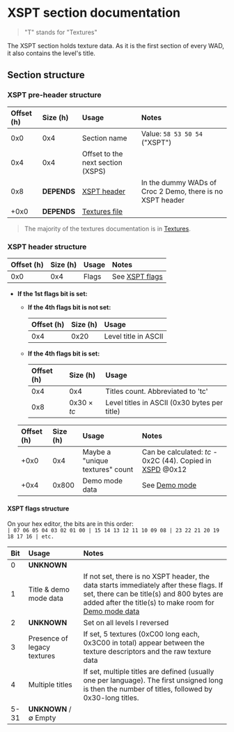 # XSPT section documentation
> "T" stands for "Textures"

The XSPT section holds texture data. As it is the first section of every WAD, it also contains the level's title.

## Section structure

### XSPT pre-header structure

|Offset (h)|Size (h)|Usage|Notes|
|:---|:---|:---|:---|
|0x0|0x4|Section name|Value: `58 53 50 54` ("XSPT")|
|0x4|0x4|Offset to the next section (XSPS)|
|0x8|**DEPENDS**|[XSPT header](#XSPT-header-structure)|In the dummy WADs of Croc 2 Demo, there is no XSPT header|
|+0x0|**DEPENDS**|[Textures file](../Data%20formats/Textures.md)|

> The majority of the textures documentation is in [Textures](../Data%20formats/Textures.md).

### XSPT header structure

|Offset (h)|Size (h)|Usage|Notes|
|:---|:---|:---|:---|
|0x0|0x4|Flags|See [XSPT flags](#XSPT-flags-structure)|

- **If the 1st flags bit is set:**
    - **If the 4th flags bit is not set:**

        |Offset (h)|Size (h)|Usage|
        |:---|:---|:---|
        |0x4|0x20|Level title in ASCII|
    
    - **If the 4th flags bit is set:**
    
        |Offset (h)|Size (h)|Usage|
        |:---|:---|:---|
        |0x4|0x4|Titles count. Abbreviated to 'tc'|
        |0x8|0x30 × *tc*|Level titles in ASCII (0x30 bytes per title)|

    |Offset (h)|Size (h)|Usage|Notes|
    |:---|:---|:---|:---|
    |+0x0|0x4|Maybe a "unique textures" count|Can be calculated: *tc* - 0x2C (44). Copied in [XSPD](XSPD.md) @0x12|
    |+0x4|0x800|Demo mode data|See [Demo mode](../WAD.md#Demo-mode)|


#### XSPT flags structure

On your hex editor, the bits are in this order:  
`| 07 06 05 04 03 02 01 00 | 15 14 13 12 11 10 09 08 | 23 22 21 20 19 18 17 16 | etc.`

|Bit|Usage|Notes|
|:---|:---|:---|
|0|**UNKNOWN**|||
|1|Title & demo mode data|If not set, there is no XSPT header, the data starts immediately after these flags. If set, there can be title(s) and 800 bytes are added after the title(s) to make room for [Demo mode data](../WAD.md#Demo-mode)|
|2|**UNKNOWN**|Set on all levels I reversed|
|3|Presence of legacy textures|If set, 5 textures (0xC00 long each, 0x3C00 in total) appear between the texture descriptors and the raw texture data|
|4|Multiple titles|If set, multiple titles are defined (usually one per language). The first unsigned long is then the number of titles, followed by 0x30-long titles.|
|5-31|**UNKNOWN** / ∅ Empty|||